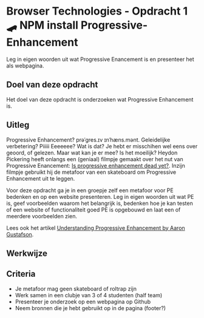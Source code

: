 # Browser Technologies - Opdracht 1 🛹 NPM install Progressive-Enhancement

Leg in eigen woorden uit wat Progressive Enancement is en presenteer het als webpagina.

## Doel van deze opdracht

Het doel van deze opdracht is onderzoeken wat Progressive Enhancement is.

## Uitleg

Progressive Enhancement? prəˈɡres.ɪv ɪnˈhæns.mənt. Geleidelijke verbetering? Piiiii Eeeeeee? Wat is dat? Je hebt er misschihen wel eens over geoord, of gelezen. Maar wat kan je er mee? Is het moeilijk? 
Heydon Pickering heeft onlangs een (geniaal) filmpje gemaakt over het nut van Progressive Enancement: [Is progressive enhancement dead yet?](https://briefs.video/videos/is-progressive-enhancement-dead-yet/). Inzijn filmpje gebruikt hij de metafoor van een skateboard om Progressive Enhancement uit te leggen. 

Voor deze opdracht ga je in een groepje zelf een metafoor voor PE bedenken en op een website presenteren. Leg in eigen woorden uit wat PE is, geef voorbeelden waarom het belangrijk is, bedenken hoe je kan testen of een website of functionaliteit goed PE is opgebouwd en laat een of meerdere voorbeelden zien.

Lees ook het artikel [Understanding Progressive Enhancement by Aaron Gustafson](https://alistapart.com/article/understandingprogressiveenhancement).

## Werkwijze

## Criteria

- Je metafoor mag geen skateboard of roltrap zijn
- Werk samen in een clubje van 3 of 4 studenten (half team)
- Presenteer je onderzoek op een webpagina op Github
- Neem bronnen die je hebt gebruikt op in de pagina (footer?)
